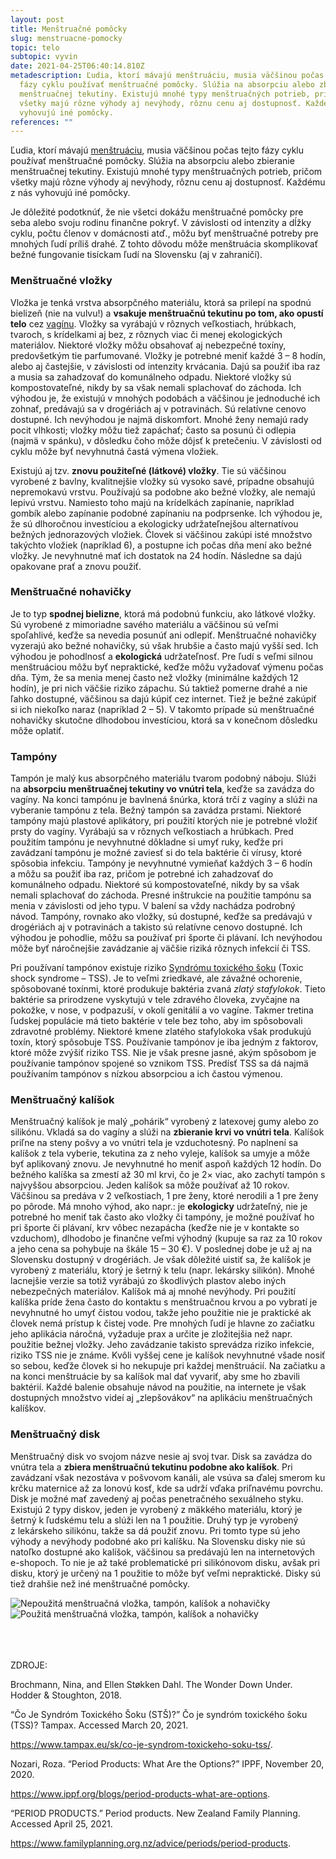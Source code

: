```yaml
---
layout: post
title: Menštruačné pomôcky
slug: menstruacne-pomocky
topic: telo
subtopic: vyvin
date: 2021-04-25T06:40:14.810Z
metadescription: Ľudia, ktorí mávajú menštruáciu, musia väčšinou počas tejto
  fázy cyklu používať menštruačné pomôcky. Slúžia na absorpciu alebo zbieranie
  menštruačnej tekutiny. Existujú mnohé typy menštruačných potrieb, pričom
  všetky majú rôzne výhody aj nevýhody, rôznu cenu aj dostupnosť. Každému z nás
  vyhovujú iné pomôcky.
references: ""
---
```

Ľudia, ktorí mávajú [menštruáciu](/menstruacny-cyklus/), musia väčšinou počas tejto fázy cyklu používať menštruačné pomôcky. Slúžia na absorpciu alebo zbieranie menštruačnej tekutiny. Existujú mnohé typy menštruačných potrieb, pričom všetky majú rôzne výhody aj nevýhody, rôznu cenu aj dostupnosť. Každému z nás vyhovujú iné pomôcky. 

<div class='f-telo box-post'>

Je dôležité podotknúť, že nie všetci dokážu menštruačné pomôcky pre seba alebo svoju rodinu finančne pokryť. V závislosti od intenzity a dĺžky cyklu, počtu členov v domácnosti atď., môžu byť menštruačné potreby pre mnohých ľudí príliš drahé. Z tohto dôvodu môže menštruácia skomplikovať bežné fungovanie tisíckam ľudí na Slovensku (aj v zahraničí). 

</div>

### **Menštruačné vložky**

Vložka je tenká vrstva absorpčného materiálu, ktorá sa prilepí na spodnú bielizeň (nie na vulvu!) a **vsakuje menštruačnú tekutinu po tom, ako opustí telo** cez [vagínu](/vnutorne-pohlavne-ustrojenstvo-cloveka-s-vulvou/). Vložky sa vyrábajú v rôznych veľkostiach, hrúbkach, tvaroch, s krídelkami aj bez, z rôznych viac či menej ekologických materiálov. Niektoré vložky môžu obsahovať aj nebezpečné toxíny, predovšetkým tie parfumované. Vložky je potrebné meniť každé 3 – 8 hodín, alebo aj častejšie, v závislosti od intenzity krvácania. Dajú sa použiť iba raz a musia sa zahadzovať do komunálneho odpadu. Niektoré vložky sú kompostovateľné, nikdy by sa však nemali splachovať do záchoda. Ich výhodou je, že existujú v mnohých podobách a väčšinou je jednoduché ich zohnať, predávajú sa v drogériách aj v potravinách. Sú relatívne cenovo dostupné. Ich nevýhodou je najmä diskomfort. Mnohé ženy nemajú rady pocit vlhkosti; vložky môžu tiež zapáchať; často sa posunú či odlepia (najmä v spánku), v dôsledku čoho môže dôjsť k pretečeniu. V závislosti od cyklu môže byť nevyhnutná častá výmena vložiek. 

Existujú aj tzv. **znovu použiteľné (látkové) vložky**. Tie sú väčšinou vyrobené z bavlny, kvalitnejšie vložky sú vysoko savé, prípadne obsahujú nepremokavú vrstvu. Používajú sa podobne ako bežné vložky, ale nemajú lepivú vrstvu. Namiesto toho majú na krídelkách zapínanie, napríklad gombík alebo zapínanie podobné zapínaniu na podprsenke. Ich výhodou je, že sú dlhoročnou investíciou a ekologicky udržateľnejšou alternatívou bežných jednorazových vložiek. Človek si väčšinou zakúpi isté množstvo takýchto vložiek (napríklad 6), a postupne ich počas dňa mení ako bežné vložky. Je nevyhnutné mať ich dostatok na 24 hodín. Následne sa dajú opakovane prať a znovu použiť. <br>

### **Menštruačné nohavičky**

Je to typ **spodnej bielizne**, ktorá má podobnú funkciu, ako látkové vložky. Sú vyrobené z mimoriadne savého materiálu a väčšinou sú veľmi spoľahlivé, keďže sa nevedia posunúť ani odlepiť. Menštruačné nohavičky vyzerajú ako bežné nohavičky, sú však hrubšie a často majú vyšší sed. Ich výhodou je pohodlnosť a **ekologická** udržateľnosť. Pre ľudí s veľmi silnou menštruáciou môžu byť nepraktické, keďže môžu vyžadovať výmenu počas dňa. Tým, že sa menia menej často než vložky (minimálne každých 12 hodín), je pri nich väčšie riziko zápachu. Sú taktiež pomerne drahé a nie ľahko dostupné, väčšinou sa dajú kúpiť cez internet. Tiež je bežné zakúpiť si ich niekoľko naraz (napríklad 2 – 5). V takomto prípade sú menštruačné nohavičky skutočne dlhodobou investíciou, ktorá sa v konečnom dôsledku môže oplatiť. <br>

### **Tampóny**

Tampón je malý kus absorpčného materiálu tvarom podobný náboju. Slúži na **absorpciu menštruačnej tekutiny vo vnútri tela**, keďže sa zavádza do vagíny. Na konci tampónu je bavlnená šnúrka, ktorá trčí z vagíny a slúži na vyberanie tampónu z tela. Bežný tampón sa zavádza prstami. Niektoré tampóny majú plastové aplikátory, pri použití ktorých nie je potrebné vložiť prsty do vagíny. Vyrábajú sa v rôznych veľkostiach a hrúbkach. Pred použitím tampónu je nevyhnutné dôkladne si umyť ruky, keďže pri zavádzaní tampónu je možné zaviesť si do tela baktérie či vírusy, ktoré spôsobia infekciu. Tampóny je nevyhnutné vymieňať každých 3 – 6 hodín a môžu sa použiť iba raz, pričom je potrebné ich zahadzovať do komunálneho odpadu. Niektoré sú kompostovateľné, nikdy by sa však nemali splachovať do záchoda. Presné inštrukcie na použitie tampónu sa menia v závislosti od jeho typu. V balení sa vždy nachádza podrobný návod. Tampóny, rovnako ako vložky, sú dostupné, keďže sa predávajú v drogériách aj v potravinách a takisto sú relatívne cenovo dostupné. Ich výhodou je pohodlie, môžu sa používať pri športe či plávaní. Ich nevýhodou môže byť náročnejšie zavádzanie aj väčšie riziká rôznych infekcií či TSS. 

Pri používaní tampónov existuje riziko [Syndrómu toxického šoku](https://www.tampax.eu/sk/co-je-syndrom-toxickeho-soku-tss/) (Toxic shock syndrome – TSS). Je to veľmi zriedkavé, ale závažné ochorenie, spôsobované toxínmi, ktoré produkuje baktéria zvaná *zlatý stafylokok*. Tieto baktérie sa prirodzene vyskytujú v tele zdravého človeka, zvyčajne na pokožke, v nose, v podpazuší, v okolí genitálií a vo vagíne. Takmer tretina ľudskej populácie má tieto baktérie v tele bez toho, aby im spôsobovali zdravotné problémy. Niektoré kmene zlatého stafylokoka však produkujú toxín, ktorý spôsobuje TSS. Používanie tampónov je iba jedným z faktorov, ktoré môže zvýšiť riziko TSS. Nie je však presne jasné, akým spôsobom je používanie tampónov spojené so vznikom TSS. Predísť TSS sa dá najmä používaním tampónov s nízkou absorpciou a ich častou výmenou.  <br>

### **Menštruačný kalíšok**

Menštruačný kalíšok je malý „pohárik“ vyrobený z latexovej gumy alebo zo silikónu. Vkladá sa do vagíny a slúži na **zbieranie krvi vo vnútri tela**. Kalíšok priľne na steny pošvy a vo vnútri tela je vzduchotesný. Po naplnení sa kalíšok z tela vyberie, tekutina za z neho vyleje, kalíšok sa umyje a môže byť aplikovaný znovu. Je nevyhnutné ho meniť aspoň každých 12 hodín. Do bežného kalíška sa zmestí až 30 ml krvi, čo je 2× viac, ako zachytí tampón s najvyššou absorpciou. Jeden kalíšok sa môže používať až 10 rokov. Väčšinou sa predáva v 2 veľkostiach, 1 pre ženy, ktoré nerodili a 1 pre ženy po pôrode. Má mnoho výhod, ako napr.: je **ekologicky** udržateľný, nie je potrebné ho meniť tak často ako vložky či tampóny, je možné používať ho pri športe či plávaní, krv vôbec nezapácha (keďže nie je v kontakte so vzduchom), dlhodobo je finančne veľmi výhodný (kupuje sa raz za 10 rokov a jeho cena sa pohybuje na škále 15 – 30 €). V poslednej dobe je už aj na Slovensku dostupný v drogériách. Je však dôležité uistiť sa, že kalíšok je vyrobený z materiálu, ktorý je šetrný k telu (napr. lekársky silikón). Mnohé lacnejšie verzie sa totiž vyrábajú zo škodlivých plastov alebo iných nebezpečných materiálov. Kalíšok má aj mnohé nevýhody. Pri použití kalíška príde žena často do kontaktu s menštruačnou krvou a po vybratí je nevyhnutné ho umyť čistou vodou, takže jeho použitie nie je praktické ak človek nemá prístup k čistej vode. Pre mnohých ľudí je hlavne zo začiatku jeho aplikácia náročná, vyžaduje prax a určite je zložitejšia než napr. použitie bežnej vložky. Jeho zavádzanie takisto sprevádza riziko infekcie, riziko TSS nie je známe. Kvôli vyššej cene je kalíšok nevyhnutné všade nosiť so sebou, keďže človek si ho nekupuje pri každej menštruácií. Na začiatku a na konci menštruácie by sa kalíšok mal dať vyvariť, aby sme ho zbavili baktérií. Každé balenie obsahuje návod na použitie, na internete je však dostupných množstvo videí aj „zlepšovákov“ na aplikáciu menštruačných kalíškov. <br>

### **Menštruačný disk**

Menštruačný disk vo svojom názve nesie aj svoj tvar. Disk sa zavádza do vnútra tela a **zbiera menštruačnú tekutinu podobne ako kalíšok**. Pri zavádzaní však nezostáva v pošvovom kanáli, ale vsúva sa ďalej smerom ku krčku maternice až za lonovú kosť, kde sa udrží vďaka priľnavému povrchu. Disk je možné mať zavedený aj počas penetračného sexuálneho styku. Existujú 2 typy diskov, jeden je vyrobený z mäkkého materiálu, ktorý je šetrný k ľudskému telu a slúži len na 1 použitie. Druhý typ je vyrobený z lekárskeho silikónu, takže sa dá použiť znovu. Pri tomto type sú jeho výhody a nevýhody podobné ako pri kalíšku. Na Slovensku disky nie sú natoľko dostupné ako kalíšok, väčšinou sa predávajú len na internetových e-shopoch. To nie je až také problematické pri silikónovom disku, avšak pri disku, ktorý je určený na 1 použitie to môže byť veľmi nepraktické. Disky sú tiež drahšie než iné menštruačné pomôcky. <br>

<div class="flex flex-wrap justify-around">

<img src="/images/uploads/menstruacne-pomocky-1.JPG" alt="Nepoužitá menštruačná vložka, tampón, kalíšok a nohavičky">

<img src="/images/uploads/menstruacne-pomocky-2.JPG" alt="Použitá menštruačná vložka, tampón, kalíšok a nohavičky">

</div>

<br>

<br>

<br>

<p class="important-text">ZDROJE:</p>

Brochmann, Nina, and Ellen Støkken Dahl. The Wonder Down Under. Hodder &amp; Stoughton, 2018. 

“Čo Je Syndróm Toxického Šoku (STŠ)?” Čo je syndróm toxického šoku (TSS)? Tampax. Accessed March 20, 2021. 

<https://www.tampax.eu/sk/co-je-syndrom-toxickeho-soku-tss/>.

Nozari, Roza. “Period Products: What Are the Options?” IPPF, November 20, 2020. 

<https://www.ippf.org/blogs/period-products-what-are-options>. 

“PERIOD PRODUCTS.” Period products. New Zealand Family Planning. Accessed April 25, 2021. 

<https://www.familyplanning.org.nz/advice/periods/period-products>.